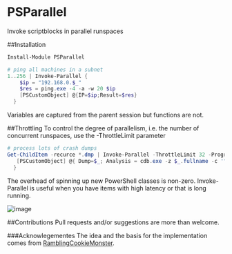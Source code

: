 # PSParallel
Invoke scriptblocks in parallel runspaces

##Installation
```PowerShell
Install-Module PSParallel
```

```PowerShell
# ping all machines in a subnet
1..256 | Invoke-Parallel {
    $ip = "192.168.0.$_" 
    $res = ping.exe -4 -a -w 20 $ip
    [PSCustomObject] @{IP=$ip;Result=$res}
  }
```

Variables are captured from the parent session but functions are not.

##Throttling
To control the degree of parallelism, i.e. the number of concurrent runspaces, use the -ThrottleLimit parameter

```PowerShell
# process lots of crash dumps
Get-ChildItem -recurce *.dmp | Invoke-Parallel -ThrottleLimit 32 -ProgressActivity "Processing dumps" {
   [PSCustomObject] @{ Dump=$_; Analysis = cdb.exe -z $_.fullname -c '"!analyze -v;q"'
  }
```

The overhead of spinning up new PowerShell classes is non-zero. Invoke-Parallel is useful when you have items with high latency or that is long running.

![image](https://github.com/powercode/PSParallel/raw/master/images/Invoke-Parallel.png)

##Contributions
Pull requests and/or suggestions are more than welcome.

###Acknowlegementes
The idea and the basis for the implementation comes from [RamblingCookieMonster](https://github.com/RamblingCookieMonster).
